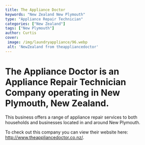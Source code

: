 ```yaml
---
title: The Appliance Doctor
keywords: "New Zealand New Plymouth"
type: "Appliance Repair Technician"
categories: ["New Zealand"]
tags: ["New Plymouth"]
author: Curtis
cover:
 image: /img/laundryappliance/96.webp
 alt: 'NewZealand from theappliancedoctor'
---
```


# The Appliance Doctor is an Appliance Repair Technician Company operating in New Plymouth, New Zealand.

This business offers a range of appliance repair services to both households and businesses located in and around New Plymouth.

To check out this company you can view their website here: http://www.theappliancedoctor.co.nz/.

